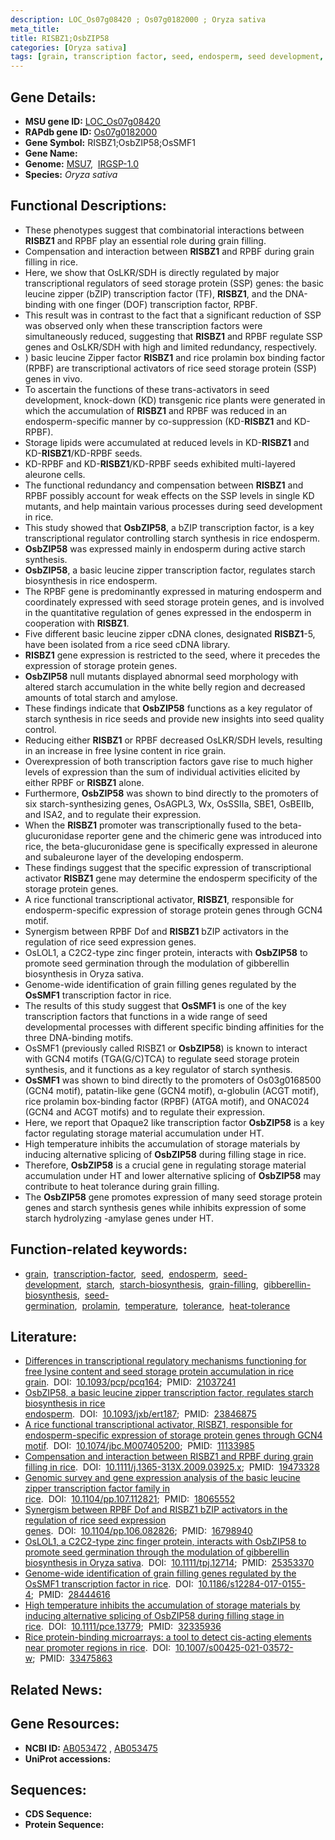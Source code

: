 ```yaml
---
description: LOC_Os07g08420 ; Os07g0182000 ; Oryza sativa
meta_title:
title: RISBZ1;OsbZIP58
categories: [Oryza sativa]
tags: [grain, transcription factor, seed, endosperm, seed development, starch, starch biosynthesis, grain filling, gibberellin biosynthesis, seed germination, prolamin, temperature, tolerance, heat tolerance]
---
```


## Gene Details:
- **MSU gene ID:** [LOC_Os07g08420](http://rice.uga.edu/cgi-bin/ORF_infopage.cgi?orf=LOC_Os07g08420)  
- **RAPdb gene ID:** [Os07g0182000](https://rapdb.dna.affrc.go.jp/locus/?name=Os07g0182000)  
- **Gene Symbol:** RISBZ1;OsbZIP58;OsSMF1
- **Gene Name:**
- **Genome:**  [MSU7](http://rice.uga.edu/),&nbsp;&nbsp;[IRGSP-1.0](https://rapdb.dna.affrc.go.jp/download/irgsp1.html)
- **Species:** *Oryza sativa*

## Functional Descriptions:
   - These phenotypes suggest that combinatorial interactions between **RISBZ1** and RPBF play an essential role during grain filling.
   - Compensation and interaction between **RISBZ1** and RPBF during grain filling in rice.
   - Here, we show that OsLKR/SDH is directly regulated by major transcriptional regulators of seed storage protein (SSP) genes: the basic leucine zipper (bZIP) transcription factor (TF), **RISBZ1**, and the DNA-binding with one finger (DOF) transcription factor, RPBF.
   - This result was in contrast to the fact that a significant reduction of SSP was observed only when these transcription factors were simultaneously reduced, suggesting that **RISBZ1** and RPBF regulate SSP genes and OsLKR/SDH with high and limited redundancy, respectively.
   - ) basic leucine Zipper factor **RISBZ1** and rice prolamin box binding factor (RPBF) are transcriptional activators of rice seed storage protein (SSP) genes in vivo.
   - To ascertain the functions of these trans-activators in seed development, knock-down (KD) transgenic rice plants were generated in which the accumulation of **RISBZ1** and RPBF was reduced in an endosperm-specific manner by co-suppression (KD-**RISBZ1** and KD-RPBF).
   - Storage lipids were accumulated at reduced levels in KD-**RISBZ1** and KD-**RISBZ1**/KD-RPBF seeds.
   - KD-RPBF and KD-**RISBZ1**/KD-RPBF seeds exhibited multi-layered aleurone cells.
   - The functional redundancy and compensation between **RISBZ1** and RPBF possibly account for weak effects on the SSP levels in single KD mutants, and help maintain various processes during seed development in rice.
   - This study showed that **OsbZIP58**, a bZIP transcription factor, is a key transcriptional regulator controlling starch synthesis in rice endosperm.
   - **OsbZIP58** was expressed mainly in endosperm during active starch synthesis.
   - **OsbZIP58**, a basic leucine zipper transcription factor, regulates starch biosynthesis in rice endosperm.
   - The RPBF gene is predominantly expressed in maturing endosperm and coordinately expressed with seed storage protein genes, and is involved in the quantitative regulation of genes expressed in the endosperm in cooperation with **RISBZ1**.
   - Five different basic leucine zipper cDNA clones, designated **RISBZ1**-5, have been isolated from a rice seed cDNA library.
   - **RISBZ1** gene expression is restricted to the seed, where it precedes the expression of storage protein genes.
   - **OsbZIP58** null mutants displayed abnormal seed morphology with altered starch accumulation in the white belly region and decreased amounts of total starch and amylose.
   - These findings indicate that **OsbZIP58** functions as a key regulator of starch synthesis in rice seeds and provide new insights into seed quality control.
   - Reducing either **RISBZ1** or RPBF decreased OsLKR/SDH levels, resulting in an increase in free lysine content in rice grain.
   - Overexpression of both transcription factors gave rise to much higher levels of expression than the sum of individual activities elicited by either RPBF or **RISBZ1** alone.
   - Furthermore, **OsbZIP58** was shown to bind directly to the promoters of six starch-synthesizing genes, OsAGPL3, Wx, OsSSIIa, SBE1, OsBEIIb, and ISA2, and to regulate their expression.
   - When the **RISBZ1** promoter was transcriptionally fused to the beta-glucuronidase reporter gene and the chimeric gene was introduced into rice, the beta-glucuronidase gene is specifically expressed in aleurone and subaleurone layer of the developing endosperm.
   - These findings suggest that the specific expression of transcriptional activator **RISBZ1** gene may determine the endosperm specificity of the storage protein genes.
   - A rice functional transcriptional activator, **RISBZ1**, responsible for endosperm-specific expression of storage protein genes through GCN4 motif.
   - Synergism between RPBF Dof and **RISBZ1** bZIP activators in the regulation of rice seed expression genes.
   - OsLOL1, a C2C2-type zinc finger protein, interacts with **OsbZIP58** to promote seed germination through the modulation of gibberellin biosynthesis in Oryza sativa.
   - Genome-wide identification of grain filling genes regulated by the **OsSMF1** transcription factor in rice.
   - The results of this study suggest that **OsSMF1** is one of the key transcription factors that functions in a wide range of seed developmental processes with different specific binding affinities for the three DNA-binding motifs.
   - OsSMF1 (previously called RISBZ1 or **OsbZIP58**) is known to interact with GCN4 motifs (TGA(G/C)TCA) to regulate seed storage protein synthesis, and it functions as a key regulator of starch synthesis.
   - **OsSMF1** was shown to bind directly to the promoters of Os03g0168500 (GCN4 motif), patatin-like gene (GCN4 motif), α-globulin (ACGT motif), rice prolamin box-binding factor (RPBF) (ATGA motif), and ONAC024 (GCN4 and ACGT motifs) and to regulate their expression.
   - Here, we report that Opaque2 like transcription factor **OsbZIP58** is a key factor regulating storage material accumulation under HT.
   - High temperature inhibits the accumulation of storage materials by inducing alternative splicing of **OsbZIP58** during filling stage in rice.
   - Therefore, **OsbZIP58** is a crucial gene in regulating storage material accumulation under HT and lower alternative splicing of **OsbZIP58** may contribute to heat tolerance during grain filling.
   - The **OsbZIP58** gene promotes expression of many seed storage protein genes and starch synthesis genes while inhibits expression of some starch hydrolyzing <a6><c1>-amylase genes under HT.

## Function-related keywords:
   - [grain](/tags/grain/),&nbsp;&nbsp;[transcription-factor](/tags/transcription-factor/),&nbsp;&nbsp;[seed](/tags/seed/),&nbsp;&nbsp;[endosperm](/tags/endosperm/),&nbsp;&nbsp;[seed-development](/tags/seed-development/),&nbsp;&nbsp;[starch](/tags/starch/),&nbsp;&nbsp;[starch-biosynthesis](/tags/starch-biosynthesis/),&nbsp;&nbsp;[grain-filling](/tags/grain-filling/),&nbsp;&nbsp;[gibberellin-biosynthesis](/tags/gibberellin-biosynthesis/),&nbsp;&nbsp;[seed-germination](/tags/seed-germination/),&nbsp;&nbsp;[prolamin](/tags/prolamin/),&nbsp;&nbsp;[temperature](/tags/temperature/),&nbsp;&nbsp;[tolerance](/tags/tolerance/),&nbsp;&nbsp;[heat-tolerance](/tags/heat-tolerance/)

## Literature:
   - [Differences in transcriptional regulatory mechanisms functioning for free lysine content and seed storage protein accumulation in rice grain](https://www.doi.org/10.1093/pcp/pcq164).&nbsp;&nbsp;DOI:&nbsp;&nbsp;[10.1093/pcp/pcq164](https://www.doi.org/10.1093/pcp/pcq164);&nbsp;&nbsp;PMID:&nbsp;&nbsp;[21037241](https://pubmed.ncbi.nlm.nih.gov/21037241/)
   - [OsbZIP58, a basic leucine zipper transcription factor, regulates starch biosynthesis in rice endosperm](https://www.doi.org/10.1093/jxb/ert187).&nbsp;&nbsp;DOI:&nbsp;&nbsp;[10.1093/jxb/ert187](https://www.doi.org/10.1093/jxb/ert187);&nbsp;&nbsp;PMID:&nbsp;&nbsp;[23846875](https://pubmed.ncbi.nlm.nih.gov/23846875/)
   - [A rice functional transcriptional activator, RISBZ1, responsible for endosperm-specific expression of storage protein genes through GCN4 motif](https://www.doi.org/10.1074/jbc.M007405200).&nbsp;&nbsp;DOI:&nbsp;&nbsp;[10.1074/jbc.M007405200](https://www.doi.org/10.1074/jbc.M007405200);&nbsp;&nbsp;PMID:&nbsp;&nbsp;[11133985](https://pubmed.ncbi.nlm.nih.gov/11133985/)
   - [Compensation and interaction between RISBZ1 and RPBF during grain filling in rice](https://www.doi.org/10.1111/j.1365-313X.2009.03925.x).&nbsp;&nbsp;DOI:&nbsp;&nbsp;[10.1111/j.1365-313X.2009.03925.x](https://www.doi.org/10.1111/j.1365-313X.2009.03925.x);&nbsp;&nbsp;PMID:&nbsp;&nbsp;[19473328](https://pubmed.ncbi.nlm.nih.gov/19473328/)
   - [Genomic survey and gene expression analysis of the basic leucine zipper transcription factor family in rice](https://www.doi.org/10.1104/pp.107.112821).&nbsp;&nbsp;DOI:&nbsp;&nbsp;[10.1104/pp.107.112821](https://www.doi.org/10.1104/pp.107.112821);&nbsp;&nbsp;PMID:&nbsp;&nbsp;[18065552](https://pubmed.ncbi.nlm.nih.gov/18065552/)
   - [Synergism between RPBF Dof and RISBZ1 bZIP activators in the regulation of rice seed expression genes](https://www.doi.org/10.1104/pp.106.082826).&nbsp;&nbsp;DOI:&nbsp;&nbsp;[10.1104/pp.106.082826](https://www.doi.org/10.1104/pp.106.082826);&nbsp;&nbsp;PMID:&nbsp;&nbsp;[16798940](https://pubmed.ncbi.nlm.nih.gov/16798940/)
   - [OsLOL1, a C2C2-type zinc finger protein, interacts with OsbZIP58 to promote seed germination through the modulation of gibberellin biosynthesis in Oryza sativa](https://www.doi.org/10.1111/tpj.12714).&nbsp;&nbsp;DOI:&nbsp;&nbsp;[10.1111/tpj.12714](https://www.doi.org/10.1111/tpj.12714);&nbsp;&nbsp;PMID:&nbsp;&nbsp;[25353370](https://pubmed.ncbi.nlm.nih.gov/25353370/)
   - [Genome-wide identification of grain filling genes regulated by the OsSMF1 transcription factor in rice](https://www.doi.org/10.1186/s12284-017-0155-4).&nbsp;&nbsp;DOI:&nbsp;&nbsp;[10.1186/s12284-017-0155-4](https://www.doi.org/10.1186/s12284-017-0155-4);&nbsp;&nbsp;PMID:&nbsp;&nbsp;[28444616](https://pubmed.ncbi.nlm.nih.gov/28444616/)
   - [High temperature inhibits the accumulation of storage materials by inducing alternative splicing of OsbZIP58 during filling stage in rice](https://www.doi.org/10.1111/pce.13779).&nbsp;&nbsp;DOI:&nbsp;&nbsp;[10.1111/pce.13779](https://www.doi.org/10.1111/pce.13779);&nbsp;&nbsp;PMID:&nbsp;&nbsp;[32335936](https://pubmed.ncbi.nlm.nih.gov/32335936/)
   - [Rice protein-binding microarrays: a tool to detect cis-acting elements near promoter regions in rice](https://www.doi.org/10.1007/s00425-021-03572-w).&nbsp;&nbsp;DOI:&nbsp;&nbsp;[10.1007/s00425-021-03572-w](https://www.doi.org/10.1007/s00425-021-03572-w);&nbsp;&nbsp;PMID:&nbsp;&nbsp;[33475863](https://pubmed.ncbi.nlm.nih.gov/33475863/)

## Related News:

## Gene Resources:
- **NCBI ID:**  [AB053472](http://www.ncbi.nlm.nih.gov/nuccore/AB053472)&nbsp;,&nbsp;[AB053475](http://www.ncbi.nlm.nih.gov/nuccore/AB053475)
- **UniProt accessions:** [](https://www.uniprot.org/uniprotkb//entry)

## Sequences:
- **CDS Sequence:**
- **Protein Sequence:**
